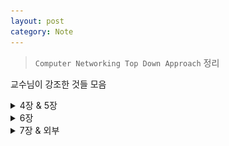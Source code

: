```yaml
---
layout: post
category: Note
---
```

> `Computer Networking Top Down Approach` 정리

교수님이 강조한 것들 모음

<details>
<summary>4장 & 5장</summary>
<div markdown="1">

## <span style="color:red">Softrware, Hardware, Firmware 차이</span>

- Software
  - 시스템 소프트웨어, 응용 소프트웨어로 나뉨
  - 응용 소프트웨어는 시스템 소프트웨어 없이 실행 불가능

- HardWare
  - CPU, RAM, ROM 등 물리적인 장치

- FirmWare
  - 대부분 ROM에 설치됨
  - 하드웨어의 제어와 구동을 위한 소프트웨어

## Network-layer function
- **Data plane** : forwarding
- **Control plane** : routing

## Forwarding & Routing
- Forwarding: 라우터의 input link에서 output link로 packet으로 전달하는 내부 동작
- Routing: forwarding+network의 모든 router의 packet path를 결정하는 것

## Router의 구조
### Input port
- router로 들어오는 physical link와 연결.
- routing protocol의 정보를 전달하는 control packet은 input port에서 routing processor로 전달된다.
- data link layer의 기능을 수행. input port의 forwarding 결정은 복사된 table을 보고 routing processor가 아닌 각 input port에 의해서 이루어진다. forwaridng table의 lookup은 table에서 longest prefix matching rules을 찾으면 된다.

### Switching
router의 input port를 output port로 연결 이 구조를 통해 packet은 output port로 이동한다.

- **via memory** : speed limited by memory bandwidth.

- **via a bus** : 공유되는 bus로 인해 한번에 한 packet만이 bus 통해 전달된다. 만약 다른 packet이 bus를 사용중이면 도착한 packet은 input port에 대기한다.

- **via interconnection network** : bus bandwidth limitations을 해결했다. Cisco 12000!

### Input port Queuing
packet의 도착속도가 router의 처리속도보다 크면 buffer가 차기시작하고 결국 buffer가 꽉차면 packet을 버려지게 된다. HOL blocking

### Output port queueing
switch의 처리 속도가 output port가 link로 내보내는 속도보다 크다면, 한 단위시간(router의 내부에서 switch가 packet을 전송하는 시간)에 하나의 packet을 전송하므로, output port의 buffer에 packet이 쌓이면서 결국, packet loss가 발생한다. with N flows, buffer의 양은 B= RTT*C/ root(N)

### Scheduling mechanisms
- FIFO(first in first out) scheduling
- Priority scheduling
- RR(Round Robin) scheduling
- WFQ(Weighted Fair Queuing)

## <span style="color:red">IP datagram format(IPv4)</span>
![ip](./image/ip.jpg)

## <span style="color:red">Compare and Contrast the IPv4 IPv6</span>
- IPv6에는 고정길이 헤더가 있다.
- IPv6 헤더의 크기는 고정되어 Header Length 필드가 필요하지 않다.
![ipv46](./image/ipv46.jpg)

## Routing Algorithm
- Objective : 최소 비용 path를 찾아서 packet을 전달한다.

### Link State(LS) algorithm
- Networkt topolgy 사아의 모든 link cost를 이미 알고 있는 상태에서 path를 찾는 것으로 각 노드가 link의 cost와 식별을 포함하는 packet인 link state packet을 network 상의 다른 노드로 broadcasting 함으로써 만들어진다.
- 알고리즘은 다익스트라 알고리즘이다. 다익스트라 알고리즘은 한 노드에서 다른 모든 노드에 이르는 최소 비용 경로를 모두 계산한다.
- Time Complexity: 총 체크하는 노드의 수는 n(n+1)/2이므로 O(n^2)이 된다.
- Problem: 혼잡이나 지연을 기반으로 하는 link방식을 기반으로 사용하는 모든 알고리즘에서 진동문제가 발생한다.
- Solution: traffic을 고려하면 된다. 위와 같은 problem을 막기 위해서 동시에 모든 router가 LS 알고리즘을 수행하지 못하게 한다. 혹은 LS 알고리즘의 결과를 송신하는 시간을 각 노드가 임의로 처리하도록 한다.

### Distance-Vector algorithm
- 직접 연결괸 neighbor가 주는 정보로 계산하고, 결과를 neighbor에게 열린다는 점에서 distributive이며, neighbor과 정보를 교환하지 않을 때까지 지속한다는 점에서 interative이며, 모든 노드가 asynchronous 방식으로 동작한다.
- Bellman-Ford equation(Dynamic programming)
- Problem: 중간에 이동하는 routing table의 정보들이 잘못된 경우 link cost가 증가된 경우
- Solution: Poisoned reverse. 하지만, 세 개 혹은 더 많은 노드를 포함한 routing loop는 감지 할 수가 없다.

## <span style="color:red">LS vs DV</span>
- Message Complexity
   - LS: 각 node는 network의 각 link cost에 대해서 O(nE)
   - DV: 각 node는 직접 연결된 neighbor와 message를 교환. 단, 알고리즘을 수렴하는 데 걸리는 시간이 많이 걸릴 수 있다.

- Speed of Convergence
   - LS: O(n^2) 알고리즘, oscillations(진동)가 발생할 수 있다.
   - DV: 매우 천천히 수렴, routing loop가 발생할 수도 있다.

- Robustness
   - LS : 변질된 link cost되거나 잘못된 table 정보가 broadcasting 되는 경우 문제가 발생.
   - DV : 잘못된 node 계산이 전체 network에 확산될 우려가 있음
   - 어느것도 좋다고 할 수 없다

## AS(autonomous systems)
- Intra-AS routing : RIP, OSPF, IGRP
- Inter-AS routing: BGP

## Intra-AS
- routing among hosts, routers in same AS
- 내부 게이트웨이 프로토콜

### RIP(Routing Information Protocol)
- DV 알고리즘, UDP 사용

### <span style="color:red">OSPF(Open Shortest Path First)</span>
- 다익스트라 알고리즘을 사용하는 Link State 알고리즘
- Security: router 사이에서의 모든 정보 교환은 인증을 받아야 한다
- 동일한 cost를 갖는 목적지까지의 여러 path가 존재할 때, OSPF는 여러 경로를 사용할 수 있다
- AS를 계층적으로 조직화 할 수 있다
- AS에서 인접한 router뿐만 아니라 다른 모든 router에게 routing information을 link state가 변결될때마다 broadcasting하며, link state가 변경되지 않아도 최소 30분 정도마다 정기적으로 link state를 broadcasting한다.

## IGRP(Interior Gateway Routing Protocol)

## Inter-AS
- routing among AS'es

### <span style="color:red">BGP(Border Gateway Protocol)</span>
- 표준 inter AS routing protocol
- 반영구적인 TCP 연결을 사용
- eBGP: 외부, iBGP: 내부
- advertised prefix includes BGP attributes
   - AS-PATH: AS 간의 광고 경로를 보여줌
   - NEXT-HOP: indicates specific internal-AS router to next-hop AS

### BGP messages
- OPEN: opens TCP connection to remote BGP peer and authenticates sending BGP peer
- UPDATE: advertises new path (or withdraws old)
- KEEPALIVE: keeps connection alive in absence of UPDATES; also ACKs OPEN request
- NOTIFICATION: reports errors in previous msg; also used to close connection

## <span style="color:red">왜 interAS와 intraAS routing이 따로 존재하는가</span>
AS사이에서의 정책문제, 대형 네트워크에서의 확장성, 성능 문제

## Subnetting
네트워크 IP를 할당받는 AS가 자신의 구역 내에서 다시 물리적인 네트워크 환경을 나누기 위해 필요한 작업이다.

## CIDR(Classless InterDomain Routing)
Class를 없앤 방식, class를 구분하지 않기 때문에 어디까지가 network ID인지 알려주는 정보가 따로 필요하다.

## DHCP(Dynaminc Host Configuration Protocol)
- "plug and play" 자동으로 host와 network을 연결시켜준다.
- host IP가 고정으로 할당되거나 유동으로 할당되게 할 수 있으며, IP address뿐만 아니라 subndet mask, 첫번째 hop router, local DNS server address같은 것을 제공한다.

## SDN(Software Defined Network)
중앙 집중형으로 컨트롤하게 하는 네트워크 가상화 접근 방식

- 각 라우터들은 flow table을 가지고 있다
- control plane과 data plane 을 분리하였다
- control plane은 data plane의 스위치들로 하여금 기능들을 보낸다
- control plane에는 이미 존재하는 여러 어플리케이션을 활용한다

## Why a logically centralized control plane?
- 네트워크 관리가 쉬워짐
- 트래픽 흐름이 매우 유연해짐
- OpenFlow API를 통해 프로그래밍 된 라우터들을 이용함

## Data plane switches
fast, simple, commodity switches implementing generalized data-plane forwarding in hardware

## SDN controller
- northbound API를 통해 위에 있는 network-control 어플리케이션과 상호작용
- southbound API를 통해 아래있는 network switches와 상호작용
- 네트워크 상태 정보를 모두 가지고 있어 성능을 위한 분산 시스템, 문제에 대해 견디는 능력 등을 구현함

## Network Control apps
- 컨트롤의 중추 역할
- 내부에 있는 app들은 분산되어 필요에 따라 쓰인다
![sdn](./image/sdn.jpg)

## OpenFlow protocol
- 메세지를 전달하는 데 TCP 사용
- controller-to-switch messages
  - features : 컨트롤러는 스위치의 기능들과 응답에 대해 질의
  - configure : 컨트롤러는 스위치의 기본 파라미터들을 세팅
  - modify-state : flow table을 추가, 삭제, 수정
  - pakcet-out : 컨트롤러가 스위치로 패킷을 바로 보낼 수 있음
- switch-to-controller messages
  - packet-in : 패킷을 컨트롤러에게 보냄
  - flow-removed : flow table 목록을 스위치에서 삭제 가능함
  - port status : 포트의 변화를 컨트롤러에게 알림

## <span style="color:red">ICMP(Internet Control Message Protocol)</span>
![icmp](./image/icmp.jpg)

dest, echo, TTL이라도 알아두기

## SNMP

</div>
</details>

<details>
<summary>6장</summary>
<div markdown="1">

## Link layer service
- frames: network layer의 datagram을 link에 적용되는 특정 link layer protocol을 따른다
- link 접속: MAC link로 frame을 전송하는 규칙에 대해 명시
- reliable delivery between adjacnet nodes
- flow control: pacing between adjacent sending and recieving nodes
- error detection(오류 검출): signal attenuation(신호 감쇠) 혹은 noise로 인해 발생한 에러들을 검출
- error correction(오류 정정): reciever은 재전송에 의존하지 않고 비트 오류를 식별하고 수정함
- half-duplex(반이중) & full-duplex(전이중)

## link layer의 위치
adaptor(aka NIC, network interface card) 혹은 chip에 있다.

## Error detection
- EDC(Error Detection and Correction bits)
- D = Data protected by error checking, may include header fields
- NOT 100% RELIABLE!
   - protocol은 some errors을 놓칠 수도 있다. 하지만 거의 안놓침
   - EDC가 클수록 기능이 좋음
- <span style="color:red">(edc) <- D 끝에 붙는다</span>
![edc](./image/edc.jpg)

## <span style="color:red">Parity checking</span>
parity bit는 데이터 뒤에 1을 붙여 행과 열의 1의 개수를 even으로 만듦
1이 이미 even일 경우 0을 붙인다

## Parity checking 문제

### Suppose the information content of a packet is the bit pattern 1110 0110 1001 1101 and an even parity scheme is being used. What would the value of the field containing the parity bits be for the case of a two-dimensional parity scheme?

## Internet Checksum
TCP나 UDP에 사용하는 checksum방식과 동일, 모든 비트를 다 훑기때문에 성능은 좋지 못하지만 구현이 simple

## <span style="color:red">If all the links in the Internet were to provide reliable delivery service, would the TCP reliable delivery service be redundant? Why or why not?</span>
- IP를 사용하면 동일한 TCP 연결에 있는 datagram이 네트워크에서 다른 경로를 사용할 수 있으므로 순서가 맞지 않게 도착할 수 있다. 따라서 TCP는 올바른 순서로 byte stream을 제공하는데 필요하다.

## <span style="color:red">CRC(Cyclic redundancy check)</span>
- more powerful error-detection coding

## <span style="color:red">Multiple Access Protocol(다중 접속 프로토콜)</span>
- Point-To-Point : 두 router 또는 ISP router 간에 사용될 수 있다
- Broadcast : 구식 이더넷
- <span style="color:red">장단점 및 차이점 암기</span>

## Mac protocol: taxonomy
- Channel partitioning
   - 시간에 따라 : TDMA
   - 주파수에 따라 : FDMA
   - 코드에 따라 : CSMA
- Random access
  - channel not divided, allow collisions
  - recover from collisions
- taking turns
  - 가장 많이 쓰이는 방식
  - 채널파티셔닝, 랜덤어세스 하는 방식을 혼합한 것

## TDMA
<span style="color:red">단점</span>: 전송할 packet이 있는 노드가 단 하나인 경우 노드 전송률이 제한되어, 노드가 전송을 위해 자기 차례를 기다려야 한다.

## FDMA
<span style="color:red">단점</span> : 전송할 packet을 가진 노드가 하나있더라도 노드는 R/N의 대역폭으로 제한된다

## slotted ALOHA
- Assumptions
  - 모든 프레임이 같은 사이즈
  - time은 동일한 사이즈로 분할됨
  - slot이 시작될 때만 노드의 전송이 시작됨
  - 노드는 synchronized됨 -> 단점이 될 수 있음, slot에 동기화되어야 하는 것
  - 만약 2개 이상의 노드들이 slot에서 transmit한다면 모든 노드는 collision을 detect한다.
- 효율성
  - pakcet을 보내는 active node가 많으면 collision이 발생함. 확률적인 재전송으로 인해 전송을 하지 않는 경우가 발생하는데 이럴경우 낭비되는 slot이 발생함
  - 100 Mbps로 전송 가능한 network에서 실제 처리율은 37 Mbps보다 낮게 된다. 37이 최대임
- <span style="color:red">장점</span>
  - single active node는 지속적으로 full rate of channel에서 transmit된다
  - 고도로 분산됨
  - 간단함
- <span style="color:red">단점</span>
  - 충돌, slot 낭비
  - 노드들는 전송 시간보다 짧은 시간 내에 충돌을 감지할 수도 있다
  - clock 동기화

## Pure ALOHA
- slot이 없고 완전히 분산된 프로토콜
- frame이 도착하면 노드는 frame을 즉시 broadcast channel로 전송함
- 효율성
  - <span style="color:red">slotted ALOHA의 절반</span>

## CSMA(carrier sense multiple access)
- Collision
  - A와 B노드가 서로 frame을 전송할 때, A에서 B 사이에는 t시간이 지나야 서로에게 frame이 도착한다고 하면, A가 channel이 비어있어서 frame을 보낸 후 t시간 이후에 B가 보낸 frame을 감지할 수 있게 된다. = Distance& Propagation delay

## CSMA/CD(collision detection)
- CSMA의 carrier sensing과 collision detection을 포함하며, 이더넷 사용
- 효율성
  - Tprop = max prop delay between 2 nodes in LAN
  - Ttrans = time to transmit max-size frame
  - <span style="color:red">효율이 1로 수렴하려면 tprop이 0으로 trans이 무한대로 수렴해아한다</span>
  - <span style="color:red">ALOHA보다 높은 performance를 보인다</span>
  - <span style="color:red">간단하고 저렴하고 분산된!</span>
- 동시에 보내서 충돌발생, prepagation delay에 의해
   - binary exponential backoff algorithm : n번 충돌이 발생하면 0~2^n-1까지 난수를 발생시킴, 그 중 k를 선택, k*512 delaytimes !! 충돌이 많을 수록 성능이 떨어짐
   - 따라서 노드(트래픽)가 굉장히 낮을 때만 이더넷을 사용!

## <span style="color:red">문제</span>

### Recall that with the CSMA/CD protocol, the adapter waits bit times after a collision, where K is drawn randomly. For , how long does the adapter wait until returning to Step 2 for a 10 Mbps broadcast channel? For a 100 Mbps broadcast channel?
- 10Mbps는 5.12msec 즉, 100Mbps는 512usec

### In CSMA/CD, after the fifth collision, what is the probability that a node chooses ? The result corresponds to a delay of how many seconds on a 10 Mbps Ethernet?
- After the 5th collision, the adapter chooses from {0, 1, 2,…, 31}
- The probability that it chooses 4 is 1/32. It waits 204.8 microseconds.

## Taking turns MAC protocol
- Polling : 노드 중 하나를 마스터로 지정하고 마스터 노드는 RR 방식으로 polling한다.
   - 단점: Polling 지연과 마스터 노드의 고장
- Token passing : token이라는 특수 목적을 가진 frame이 정해진 순서대로 노드 간에 전달 됨
   - 단점 : 노드가 토큰을 놓지 않을 때와 토큰 패킷이 사라지거나 손실될 경우

## MAC 주소
한 인터페이스에서 물리적으로 연결된 다른 인터페이스(same network in IP)로 프레임을 가져오는데 사용

## ARP
- IP address와 MAC address 사이에서의 변환을 지원해줌
- 각 노드는 RAM에 APR table을 갖고 있음
- 이 table에 IP address와 MAC address간이 mapping information이 있음
- 이 table에는 TTL값도 있음. 보통 20분

## ARP 동작
- 송신 node는 송신 및 수신 IP address와 MAC address를 포함하는 field를 가진 ARP packet을 만들고 subnet 안의 다른 모든 node에게 query를 한다. -> 이 때 이용하는 것이 broadcasts ARP query(FF-FF-FF-FF-FF-FF)
- packet을 수신한 node는 packet안의 IP address가 가진과 일치하는지 검사하고, 일치하면 응답 ARP packet을 query한 node에게 보낸다.
- 이 응답 ARP를 받은 송신 node는 응답 ARP packet에서 MAC address를 알아내고, 자신의 ARP table을 갱신하고, packet을 destination으로 볼수 있게 된다.
- ARP table은 자동으로 구성된다.

## 이더넷
- single chip, multiple speeds
- 심플하고 싸고
- bus : 90년대 중반까지 유명함
- start : 오늘날 유명함
   - active switch in center
- connectionless & unreliable : sending and recieving NICs 사이에 no handshaking, recieving NIC이 sending NIC에게 acks 혹은 nacks를 보내지 않음

## Switches vs routers
- 모두 store and forward
   - 라우터 : network layer devices
   - 스위치 : link layer devices
- 모두 forwarding table을 가짐
   - 라우터: compute tables using routing 알고리즘, IP 주소
   - 스위치: learn forwarding table using flooding, learning, MAC 주소

## <span style="color:red">문제</span>

### In this problem, you will put together much of what you have learned about Internet protocols. Suppose you walk into a room, connect to Ethernet, and want to download a Web page. What are all the protocol steps that take place, starting from powering on your PC to getting the Web page? Assume there is nothing in our DNS or browser caches when you power on your PC.
- PC creates a IP datagram is 255.255.255.255 for the destination address.
- Placed datagram in Ethernet frame.
- IP packets first-hop router by the IP routes.
- Router forwards these IP packets to the user PC

### a. Assign IP addresses to all of the interfaces. For Subnet 1 use addresses of the form 192.168.1.xxx; for Subnet 2 uses addresses of the form 192.168.2.xxx; and for Subnet 3 use addresses of the form 192.168.3.xxx. b.Assign MAC addresses to all of the adapters.
![subnet](./image/subnet.jpg)
이 그림을 가지고 아래 문제를 푼다

### Consider sending an IP datagram from Host E to Host B. Suppose all of the ARP tables are up to date. Enumerate all the steps, as done for the single-router example in Section 5.4.1.
A. E의 Forwarding table은 데이터그램을 인터페이스 192.168.3.002로 라우팅해야 한다고 결정함, E의 어뎁터는 이더넷 destination 주소가 88-88-88-88-88-88인 이더넷 패킷을 생성함, 라우터2는 패킷을 받고, forwarding table은 198.162.2.002로 라우팅해야 하는 데이터그램을 포함함, 라우터 2는 IP 주소가 198.162.2.003인 인터페이스를 통해 대상 주소가 33-33-33-33-33-33이고 소스 주소가 55-55-55-55-55-55인 이더넷 패킷을 보냄. 이 과정이 HostB에 패킷이 도착할 때까지 지속됨.

### Assuming that the ARP table in the sending host is empty (and the other tables are up to date).
A. E의 ARP는 198.162.3.002의 MAC주소를 결정해야 한다. 호스트 E는 broadcast Ethernet 프레임 내에 ARP 쿼리 패킷을 보낸다. 라우트 2는 쿼리패킷을 받고 HostE에 ARP응답 패킷을 보냄. 이 ARP응답 패킷은 이더넷 대상 주소가 77-77-77-77-77-77인 이더넷 프레임에 의해 전달됨.

## Case History
- pure ALOHA: Norm Abramson
- 이더넷 : Bob Metcalfe

</div>
</details>

<details>
<summary>7장 & 외부</summary>
<div markdown="1">

## CDMA
- encode signal = (original data) x (chipping sequence) -> 송신자가 전송하는 각 bit에 원래 data bit들 보다 훨씬 빠른 속도(칩핑률)로 변하는 신호를 곱하는 방식

## 와이파이
- 현재 802.11 무선랜을 많이 사용함
- 802.11은 BSS(basic service set, 하나 이상의 무선 station과 base station(AP)로 구성됨)을 기본 구성단위로 함
  - CSMA/CA 매체접속 프로토콜 사용
  - 충돌 검출을 하지 않고 충돌 회피 함
  - AP가 주기적으로 beacon frame을 전송하며, beacon frame에는 AP의 SSID와 MAC address가 포함된다. 무선 station은 AP로부터의 beacon frame을 찾기위해 채널을 살펴보고 가능한 AP와 결합한다.

## 802.11 충돌 피하는 방법
- CSMA을 사용해서 RTS 패킷을 BS로 전달한다
- RTS/CTS frame을 사용하면, hidden station 문제가 완화된다. 하지만 이로인해 지연과 채널 자원의 낭비가 생긴다. 실제로 RTS/CTS 방법은 긴 frame을 전송하기 위해 사용되며, frame의 길이에 대한 threshold가 정해져 있다. 하지만 보통 threshold 값이 최대 frame보다 더 길게 설정되어 있어 RTS/CTS 절차는 생략된다.

## <span style="color:red">문제</span>

### Describe the role of the beacon frames in 802.11
- AP가 주기적으로 beacon frame을 전송하며, beacon frame에는 AP의 SSID와 MAC address가 포함된다.
- 무선 station은 AP로부터의 beacon frame을 찾기위해 채널을 살펴보고 가능한 AP와 결합한다

## True or false: Before an 802.11 station transmits a data frame, it must first send an RTS frame and receive a corresponding CTS frame
- False, Wireless station은 프레임이 임계값보다 더 길 때에만 RTS/CTS를 사용한다.

## 셀룰러
- FDMA/TDMA 혼합: 스펙트럼을 다수의 주파수 채널로 나누고, 각 주파수 채널을 time slot로 나눔
- CDMA : code division multiple access

## <span style="color:red">5G 특징</span>
- High resolution for crazy cell phone users
- Bi-directional large BW
- Less traffic
- 25 Mbps connectivity speed
- Enhanced & available connectivity just about the world
- Uploading & Downloading speed of 5G touching the
peak (up to 1 Gbps)
- Better & fast solutio

## Wireless
- Internet -> Wireless// Wifi, Cellular network(1G...6G)
- <span style="color:red">와이파이와 셀룰러에 가장 큰 차이점</span> : 와이파이는 데이터 전송률이 높지만, AP로부터의 거리가 제한적이며 셀룰러는 전송거리가 길다.

## 블록체인
- 암호화폐와 블록체인의 관계가 어떻게 되느냐
- <span style="color:red">블록체인의 핵심은?</span> p2p를 쓴다. 분산시스템을 쓴다. public ledger(장부) 모든 거래 내용이 기록됨 => 디지털 암호화폐, NFT 등이 가능해짐(Crytocurrency)
- 의료기록, 성적증명서 등등 / 마이닝 <- 검증하는 것 verification
- 비트코인은 first original blockchain! 최초로 블록체인을 응용해서 만든 어플리케이션임 / double-standing problem을 해결함

## <span style="color:red">와이어샤크</span>

1. 와이어샤크의 수행 결과의 절반 가량을 차지하는 APR 프로토콜에 대해 간략하게 조사해보자
- 네트워크에서 IP주소를 MAC주소와 대응하기 위해 사용하는 프로토콜이다. 같은 네트워크 대역에서 통신을 하더라도 IP주소와 MAC 주소가 필요하다. 이 때, IP주소는 알고 MAC주소는 모를 때 APR프로토콜을 통해 통신이 가능하다.
2. NTP프로토콜에 대해 간략하게 조사해보자
- 인터넷을 통해 컴퓨터 시간을 최상위 동기 클럭원에 동기시키는 프로토콜이다. 네트워크 상에 분산된 시간 서버들로부터 클라이언트(호스트, 라우터 등)의 동기화.
3. 카카오톡이 사용하던 SSL프로토콜에 대해 조사해보자
- SSL은 전송계층 상에서 클라이언트, 서버에 대한 인증 및 데이터 암호화를 수행한다. 클리아언트와 서버 양단 간 응용계층 및 TCP 전송계층 사이에서 안전한 보안채널을 형성해 주는 역할을 하는 보안용 프로토콜이다.
4. SSL과 TLS를 비교해보자
- SSL은 Fortezza 알고리즘을 지원하지만 TLS는 지원하지 않습니다, SSL은 기록 프로토콜로 MAC을 사용하지만 TLS는 HMAC을 사용합니다.
5. 카카오톡을 통해 주고받는 메시지를 누군가가 쉽게 훔쳐볼 수 있는지 생각해보고 1, 2의 결과를 바탕으로 이유를 설명하여라
- 카카오톡 대화방 패킷은 AES로 암호화되어 전송되기 때문에 쉽게 훔쳐볼 수 없다.
SYN Flooding은 TCP 서비스에서 서버와 클라이언트의 연결 상태정보를 임시적으로 저장하는 공간인 “Backlog”를 버퍼 오버플로우 시키는 공격이다. 일반적으로 TCP 통신 시 클라이언트와 서버는 SYN(요청)과 ACK(응답)를 주고 받는 3-Way Handshing을 한다. 이 과정에서 서버는 클라이언트의 정보를 Backlog에 저장하고 과정이 완료되면 삭제한다. 이를 이용하여 공격자는 고의로 수많은 SYN 메시지를 전송하면서 ACK 메시지는 전송하지 않는다. ACK 메시지를 받지 못한 서버는 일정 시간동안 SYN 메시지의 수만큼 공격자의 정보를 Backlog에 저장하게 되고 SYN 패킷이 많아지면 많아질수록 서버의 Backlog는 가득 차게 된다. 결국 진짜 사용해야 하는 사용자의 요청을 받지 못하여 정상적인 서비스를 제공하지 못하게 된다.

## 명령어
ip.src == and ip.dist ==

</div>
</details>

